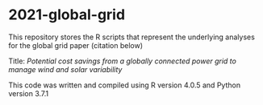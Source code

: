 # 2021-global-grid
This repository stores the R scripts that represent the underlying analyses for the global grid paper (citation below)


Title: *Potential cost savings from a globally connected power grid to manage wind and solar variability*



This code was written and compiled using R version 4.0.5 and Python version 3.7.1
